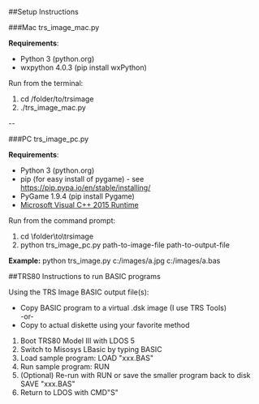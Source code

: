 ##Setup Instructions

###Mac
trs\_image_mac.py

**Requirements**:

* Python 3 (python.org)
* wxpython 4.0.3 (pip install wxPython)

Run from the terminal:

1. cd /folder/to/trsimage
2. ./trs_image_mac.py

--

###PC
trs\_image_pc.py

**Requirements**: 

* Python 3 (python.org)
* pip (for easy install of pygame) - see https://pip.pypa.io/en/stable/installing/
* PyGame 1.9.4 (pip install Pygame)
* [Microsoft Visual C++ 2015 Runtime](https://www.microsoft.com/en-us/download/details.aspx?id=53587)

Run from the command prompt:

1. cd \folder\to\trsimage
1. python trs_image_pc.py path-to-image-file path-to-output-file

**Example:**  python trs_image.py c:/images/a.jpg c:/images/a.bas



##TRS80 Instructions to run BASIC programs

Using the TRS Image BASIC output file(s):

* Copy BASIC program to a virtual .dsk image (I use TRS Tools)  
-or-  
* Copy to actual diskette using your favorite method

1. Boot TRS80 Model III with LDOS 5
2. Switch to Misosys LBasic by typing BASIC <Enter>
3. Load sample program: LOAD "xxx.BAS"
4. Run sample program: RUN
5. (Optional) Re-run with RUN or save the smaller program back to disk SAVE "xxx.BAS"
6. Return to LDOS with CMD"S"

